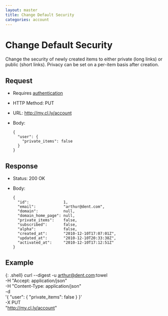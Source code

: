 ```yaml
---
layout: master
title: Change Default Security
categories: account
---
```


# Change Default Security

Change the security of newly created items to either private (long links) or public (short links). Privacy can be set on a per-item basis after creation.


## Request

- Requires [authentication](/usage/#authentication)
- HTTP Method: PUT
- URL: http://my.cl.ly/account
- Body:

      {
        "user": {
          "private_items": false
        }
      }


## Response

- Status: 200 OK
- Body:

      {
        "id":               1,
        "email":            "arthur@dent.com",
        "domain":           null,
        "domain_home_page": null,
        "private_items":    false,
        "subscribed":       false,
        "alpha":            false,
        "created_at":       "2010-12-10T17:07:01Z",
        "updated_at":       "2010-12-10T20:33:38Z",
        "activated_at":     "2010-12-10T17:12:51Z"
      }

## Example

{: .shell}
    curl --digest -u arthur@dent.com:towel \
         -H "Accept: application/json" \
         -H "Content-Type: application/json" \
         -d \
           '{
              "user": {
                "private_items": false
              }
            }' \
         -X PUT \
         "http://my.cl.ly/account"
